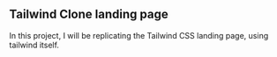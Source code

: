 ## Tailwind Clone landing page
In this project, I will be replicating the Tailwind CSS landing page, using tailwind itself.
